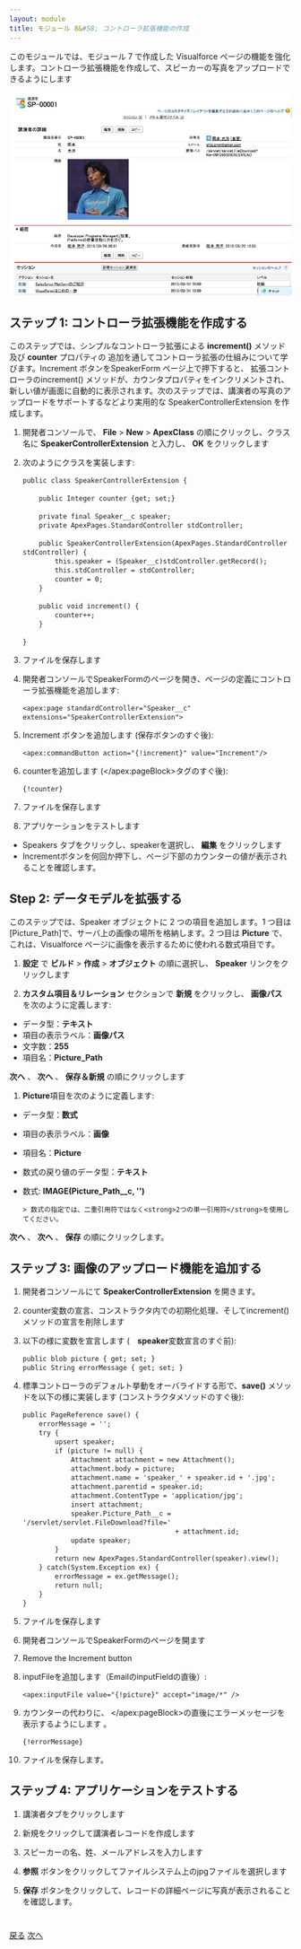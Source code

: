 ```yaml
---
layout: module
title: モジュール 8&#58; コントローラ拡張機能の作成
---
```


このモジュールでは、モジュール 7 で作成した Visualforce ページの機能を強化します。コントローラ拡張機能を作成して、スピーカーの写真をアップロードできるようにします

![](images/upload.jpg)

## ステップ 1: コントローラ拡張機能を作成する

このステップでは、シンプルなコントローラ拡張による **increment()** メソッド及び **counter** プロパティの
追加を通してコントローラ拡張の仕組みについて学びます。Increment ボタンをSpeakerForm ページ上で押下すると、 拡張コントローラのincrement() メソッドが、カウンタプロパティをインクリメントされ、新しい値が画面に自動的に表示されます。次のステップでは、講演者の写真のアップロードをサポートするなどより実用的な SpeakerControllerExtension を作成します。

1. 開発者コンソールで、 **File** > **New** > **ApexClass** の順にクリックし、クラス名に **SpeakerControllerExtension** と入力し、 **OK** をクリックします

1. 次のようにクラスを実装します:

    ```
    public class SpeakerControllerExtension {

        public Integer counter {get; set;}

        private final Speaker__c speaker;
        private ApexPages.StandardController stdController;

        public SpeakerControllerExtension(ApexPages.StandardController stdController) {
            this.speaker = (Speaker__c)stdController.getRecord();
            this.stdController = stdController;
            counter = 0;
        }

        public void increment() {
            counter++;
        }

    }
    ```
1. ファイルを保存します

1. 開発者コンソールでSpeakerFormのページを開き、ページの定義にコントローラ拡張機能を追加します:

    ```
    <apex:page standardController="Speaker__c" extensions="SpeakerControllerExtension">
    ```

1. Increment ボタンを追加します (保存ボタンのすぐ後):

    ```
    <apex:commandButton action="{!increment}" value="Increment"/>
    ```

1. counterを追加します (&lt;/apex:pageBlock>タグのすぐ後):

    ```
    {!counter}
    ```

1. ファイルを保存します

1. アプリケーションをテストします
  - Speakers タブをクリックし、speakerを選択し、 **編集** をクリックします
  - Incrementボタンを何回か押下し、ページ下部のカウンターの値が表示されることを確認します。


## Step 2: データモデルを拡張する

このステップでは、Speaker オブジェクトに 2 つの項目を追加します。1 つ目は[Picture_Path]で、サーバ上の画像の場所を格納します。2 つ目は **Picture** で、これは、Visualforce ページに画像を表示するために使われる数式項目です。

1. **設定** で **ビルド** > **作成** > **オブジェクト** の順に選択し、 **Speaker** リンクをクリックします

1. **カスタム項目＆リレーション** セクションで **新規** をクリックし、 **画像パス** を次のように定義します:
  - データ型：**テキスト**
  - 項目の表示ラベル：**画像パス**
  - 文字数：**255**
  - 項目名：**Picture_Path**

  **次へ** 、 **次へ** 、 **保存＆新規** の順にクリックします

1. **Picture**項目を次のように定義します:
  - データ型：**数式**
  - 項目の表示ラベル：**画像**
  - 項目名：**Picture**
  - 数式の戻り値のデータ型：**テキスト**
  - 数式: **IMAGE(Picture&#95;Path__c, '')**

        > 数式の指定では、二重引用符ではなく<strong>2つの単一引用符</strong>を使用してください。

  **次へ** 、 **次へ** 、 **保存** の順にクリックします。


## ステップ 3: 画像のアップロード機能を追加する

1. 開発者コンソールにて **SpeakerControllerExtension** を開きます。

1. counter変数の宣言、コンストラクタ内での初期化処理、そしてincrement()メソッドの宣言を削除します

1. 以下の様に変数を宣言します (　**speaker**変数宣言のすぐ前):

    ```
    public blob picture { get; set; }
    public String errorMessage { get; set; }
    ```

1. 標準コントローラのデフォルト挙動をオーバライドする形で、**save()** メソッドを以下の様に実装します (コンストラクタメソッドのすぐ後):

    ```
    public PageReference save() {
        errorMessage = '';
        try {
            upsert speaker;
            if (picture != null) {
                Attachment attachment = new Attachment();
                attachment.body = picture;
                attachment.name = 'speaker_' + speaker.id + '.jpg';
                attachment.parentid = speaker.id;
                attachment.ContentType = 'application/jpg';
                insert attachment;
                speaker.Picture_Path__c = '/servlet/servlet.FileDownload?file='
                                          + attachment.id;
                update speaker;
            }
            return new ApexPages.StandardController(speaker).view();
        } catch(System.Exception ex) {
            errorMessage = ex.getMessage();
            return null;
        }
    }
    ```

1. ファイルを保存します

1. 開発者コンソールでSpeakerFormのページを開ます

1. Remove the Increment button

1. inputFileを追加します（EmailのinputFieldの直後）:

    ```
    <apex:inputFile value="{!picture}" accept="image/*" />
    ```

1. カウンターの代わりに、 &lt;/apex:pageBlock>の直後にエラーメッセージを表示するようにします 。

    ```
    {!errorMessage}
    ```

1. ファイルを保存します。

## ステップ 4: アプリケーションをテストする

1. 講演者タブをクリックします

1. 新規をクリックして講演者レコードを作成します

1. スピーカーの名、姓、メールアドレスを入力します

1. **参照** ボタンをクリックしてファイルシステム上のjpgファイルを選択します

1. **保存** ボタンをクリックして、レコードの詳細ページに写真が表示されることを確認します。


<div class="row" style="margin-top:40px;">
<div class="col-sm-12">
<a href="Creating-a-Visualforce-Page.html" class="btn btn-default"><i class="glyphicon glyphicon-chevron-left"></i> 戻る</a>
<a href="Using-JavaScript-in-Visualforce-Pages.html" class="btn btn-default pull-right">次へ <i class="glyphicon glyphicon-chevron-right"></i></a>
</div>
</div>
